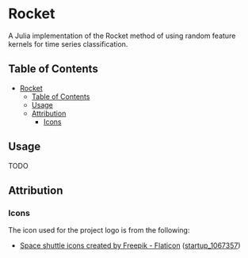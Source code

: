# Rocket

A Julia implementation of the Rocket method of using random feature kernels for time series classification.

## Table of Contents

- [Rocket](#rocket)
  - [Table of Contents](#table-of-contents)
  - [Usage](#usage)
  - [Attribution](#attribution)
    - [Icons](#icons)

## Usage

TODO

## Attribution

### Icons

The icon used for the project logo is from the following:

- [Space shuttle icons created by Freepik - Flaticon](https://www.flaticon.com/free-icons/space-shuttle) ([startup_1067357](https://www.flaticon.com/free-icon/startup_1067357))
